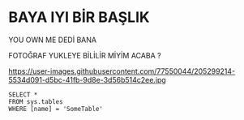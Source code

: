 # BAYA IYI BİR BAŞLIK

YOU OWN ME DEDİ BANA 

FOTOĞRAF YUKLEYE BİLİLİR MİYİM ACABA ?

https://user-images.githubusercontent.com/77550044/205299214-5534d091-d5bc-41fb-9d8e-3d56b514c2ee.jpg

 ```tsql
 SELECT *
 FROM sys.tables
 WHERE [name] = 'SomeTable'
 ```
